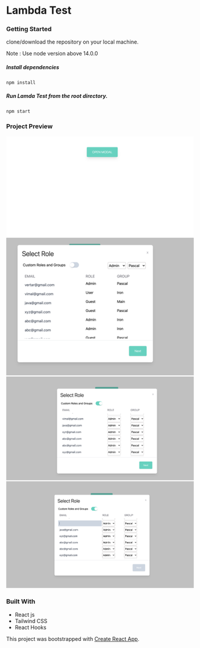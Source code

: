 # Lambda Test


### Getting Started

clone/download the repository on your local machine.

Note : Use node version above 14.0.0
 
##### Install dependencies

`npm install`

##### Run Lamda Test from the root directory.

`npm start`

### Project Preview

![](/img/1.png)
![](/img/4.png)
![](/img/2.png)
![](/img/3.png)

### Built With

- React js
- Tailwind CSS
- React Hooks


This project was bootstrapped with [Create React App](https://github.com/facebook/create-react-app).

